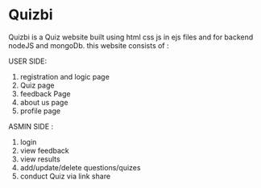 # Quizbi
Quizbi is a Quiz website built using html css js in ejs files and for backend nodeJS and mongoDb. 
this website consists of : 

USER SIDE:
1) registration and logic page
2) Quiz page
3) feedback Page
4) about us page
5) profile page

ASMIN SIDE :
1) login
2) view feedback
3) view results
4) add/update/delete questions/quizes
5) conduct Quiz via link share
